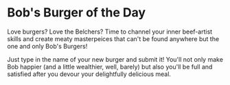 # Bob's Burger of the Day

Love burgers? Love the Belchers? Time to channel your inner beef-artist skills and create meaty masterpeices that can't be found anywhere but the one and only Bob's Burgers! 

Just type in the name of your new burger and submit it! You'll not only make Bob happier (and a little wealthier, well, barely) but also you'll be full and satisfied after you devour your delightfully delicious meal. 
